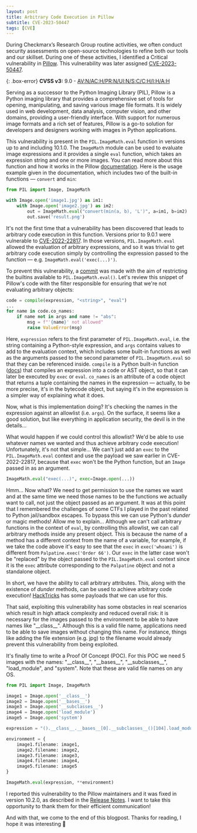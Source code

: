 ```yaml
---
layout: post
title: Arbitrary Code Execution in Pillow
subtitle: CVE-2023-50447
tags: [CVE]
---
```


During Checkmarx’s Research Group routine activities, we often conduct security assessments on open-source technologies to refine both our tools and our skillset. During one of these activities, I identified a Critical vulnerability in [Pillow](https://github.com/python-pillow/Pillow). This vulnerability was later assigned [CVE-2023-50447](https://cve.mitre.org/cgi-bin/cvename.cgi?name=CVE-2023-50447).

{: .box-error}
**CVSS v3:** 9.0 - [AV:N/AC:H/PR:N/UI:N/S:C/C:H/I:H/A:H](https://nvd.nist.gov/vuln-metrics/cvss/v3-calculator?vector=AV:N/AC:H/PR:N/UI:N/S:C/C:H/I:H/A:H&version=3.1)

Serving as a successor to the Python Imaging Library (PIL), Pillow is a Python imaging library that provides a comprehensive set of tools for opening, manipulating, and saving various image file formats. It is widely used in web development, data analysis, computer vision, and other domains, providing a user-friendly interface. With support for numerous image formats and a rich set of features, Pillow is a go-to solution for developers and designers working with images in Python applications.

This vulnerability is present in the `PIL.ImageMath.eval` function in versions up to and including 10.1.0. The `ImageMath` module can be used to evaluate image expressions and it provides a single `eval` function, which takes an expression string and one or more images. You can read more about this function and how it works in the Pillow [documentation](https://pillow.readthedocs.io/en/stable/reference/ImageMath.html#PIL.ImageMath.eval). Here is the usage example given in the documentation, which includes two of the built-in functions — `convert` and `min`:

```python
from PIL import Image, ImageMath

with Image.open('image1.jpg') as im1:
    with Image.open('image2.jpg') as im2:
        out = ImageMath.eval("convert(min(a, b), 'L')", a=im1, b=im2)
        out.save('result.png')
```

It's not the first time that a vulnerability has been discovered that leads to arbitrary code execution in this function. Versions prior to 9.0.1 were vulnerable to [CVE-2022-22817](https://cve.mitre.org/cgi-bin/cvename.cgi?name=CVE-2022-22817). In those versions, `PIL.ImageMath.eval` allowed the evaluation of arbitrary expressions, and so it was trivial to get arbitrary code execution simply by controlling the expression passed to the function — e.g. `ImageMath.eval('exec(...)')`. 

To prevent this vulnerability, a [commit](https://github.com/python-pillow/Pillow/commit/8531b01d6cdf0b70f256f93092caa2a5d91afc11) was made with the aim of restricting the builtins available to `PIL.ImageMath.eval()`. Let's review this snippet of Pillow's code with the filter responsible for ensuring that we're not evaluating arbitrary objects:

```python
code = compile(expression, "<string>", "eval")
...
for name in code.co_names:
    if name not in args and name != "abs":
        msg = f"'{name}' not allowed"
        raise ValueError(msg)
```

Here, `expression` refers to the first parameter of `PIL.ImageMath.eval`, i.e. the string containing a Python-style expression, and `args` contains values to add to the evaluation context, which includes some built-in functions as well as the arguments passed to the second parameter of `PIL.ImageMath.eval` so that they can be referenced inside.
`compile` is a Python built-in function ([docs](https://docs.python.org/3/library/functions.html#compile)) that compiles an expression into a code or AST object, so that it can later be executed by `exec` or `eval`. `co_names` is an attribute of a code object that returns a tuple containing the names in the expression — actually, to be more precise, it's in the bytecode object, but saying it's in the expression is a simpler way of explaining what it does.

Now, what is this implementation doing? It's checking the names in the expression against an allowlist (i.e. `args`). On the surface, it seems like a good solution, but like everything in application security, the devil is in the details... 

What would happen if we could control this allowlist? We'd be able to use whatever names we wanted and thus achieve arbitrary code execution! Unfortunately, it's not that simple... We can't just add an `exec` to the `PIL.ImageMath.eval` context and use the payload we saw earlier in CVE-2022-22817, because that `exec` won't be the Python function, but an `Image` passed in as an argument. 

```python
ImageMath.eval("exec(...)", exec=Image.open(...))
```

Hmm... Now what? We need to get permission to use the names we want and at the same time we need those names to be the functions we actually want to call, not just the object passed as an argument. It was at this point that I remembered the challenges of some CTFs I played in the past related to Python jail/sandbox escapes. To bypass this we can use Python's *dunder* or magic methods! Allow me to explain... Although we can't call arbitrary functions in the context of `eval`, by controlling this allowlist, we can call arbitrary methods inside any present object. This is because the name of a method has a different context from the name of a variable, for example, if we take the code above it's easy to see that the `exec` in `exec('whoami')` is different from `Palpatine.exec('Order 66')`. Our `exec` in the latter case won't be "replaced" by the object passed to the `PIL.ImageMath.eval` context since it is the `exec` attribute corresponding to the `Palpatine` object and not a standalone object. 

In short, we have the ability to call arbitrary attributes. This, along with the existence of *dunder* methods, can be used to achieve arbitrary code execution! [HackTricks](https://book.hacktricks.xyz/generic-methodologies-and-resources/python/bypass-python-sandboxes#discover-arbitrary-execution) has some payloads that we can use for this.

That said, exploiting this vulnerability has some obstacles in real scenarios which result in high attack complexity and reduced overall risk: it is necessary for the images passed to the environment to be able to have names like "\_\_class\_\_". Although this is a valid file name, applications need to be able to save images without changing this name. For instance, things like adding the file extension (e.g. jpg) to the filename would already prevent this vulnerability from being exploited.

It's finally time to write a Proof Of Concept (POC). For this POC we need 5 images with the names: "\_\_class\_\_", "\_\_bases\_\_", "\_\_subclasses\_\_", "load_module", and "system". Note that these are valid file names on any OS.

```python
from PIL import Image, ImageMath

image1 = Image.open('__class__')
image2 = Image.open('__bases__')
image3 = Image.open('__subclasses__')
image4 = Image.open('load_module')
image5 = Image.open('system')

expression = "().__class__.__bases__[0].__subclasses__()[104].load_module('os').system('whoami')"

environment = {
    image1.filename: image1,
    image2.filename: image2,
    image3.filename: image3,
    image4.filename: image4,
    image5.filename: image5
}

ImageMath.eval(expression, **environment)
```

I reported this vulnerability to the Pillow maintainers and it was fixed in version 10.2.0, as described in the [Release Notes](https://pillow.readthedocs.io/en/stable/releasenotes/10.2.0.html#imagemath-eval-restricted-environment-keys). I want to take this opportunity to thank them for their efficient communication!

And with that, we come to the end of this blogpost. Thanks for reading, I hope it was interesting 🙂


